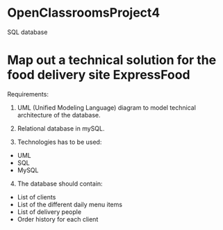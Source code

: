 # OpenClassroomsProject4
SQL database
# Map out a technical solution for the food delivery site ExpressFood
Requirements:

1. UML (Unified Modeling Language) diagram to model technical architecture of the database.

2. Relational database in mySQL.

3. Technologies has to be used:

  * UML
  * SQL
  * MySQL
4. The database should contain:

  * List of clients
  * List of the different daily menu items
  * List of delivery people
  * Order history for each client
